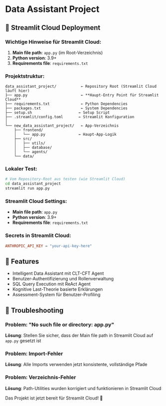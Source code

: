 # Data Assistant Project

## 🚀 Streamlit Cloud Deployment

### Wichtige Hinweise für Streamlit Cloud:

1. **Main file path**: `app.py` (im Root-Verzeichnis)
2. **Python version**: 3.9+
3. **Requirements file**: `requirements.txt`

### Projektstruktur:
```
data_assistant_project/           ← Repository Root (Streamlit Cloud läuft hier)
├── app.py                        ← **Haupt-Entry Point für Streamlit Cloud**
├── requirements.txt              ← Python Dependencies
├── packages.txt                  ← System Dependencies
├── setup.sh                     ← Setup Script
├── .streamlit/config.toml       ← Streamlit Konfiguration
│
└── new_data_assistant_project/   ← App-Verzeichnis
    ├── frontend/
    │   └── app.py               ← Haupt-App-Logik
    ├── src/
    │   ├── utils/
    │   ├── database/
    │   └── agents/
    └── data/
```

### Lokaler Test:
```bash
# Vom Repository-Root aus testen (wie Streamlit Cloud)
cd data_assistant_project
streamlit run app.py
```

### Streamlit Cloud Settings:
- **Main file path**: `app.py`
- **Python version**: 3.9+
- **Requirements file**: `requirements.txt`

### Secrets in Streamlit Cloud:
```toml
ANTHROPIC_API_KEY = "your-api-key-here"
```

## 🎯 Features

- Intelligent Data Assistant mit CLT-CFT Agent
- Benutzer-Authentifizierung und Rollenverwaltung
- SQL Query Execution mit ReAct Agent
- Kognitive Last-Theorie basierte Erklärungen
- Assessment-System für Benutzer-Profiling

## 🔧 Troubleshooting

### Problem: "No such file or directory: app.py"
**Lösung**: Stellen Sie sicher, dass der Main file path in Streamlit Cloud auf `app.py` gesetzt ist

### Problem: Import-Fehler
**Lösung**: Alle Imports verwenden jetzt konsistente, vollständige Pfade

### Problem: Verzeichnis-Fehler
**Lösung**: Path-Utilities wurden korrigiert und funktionieren in Streamlit Cloud

Das Projekt ist jetzt bereit für Streamlit Cloud! 🎉
